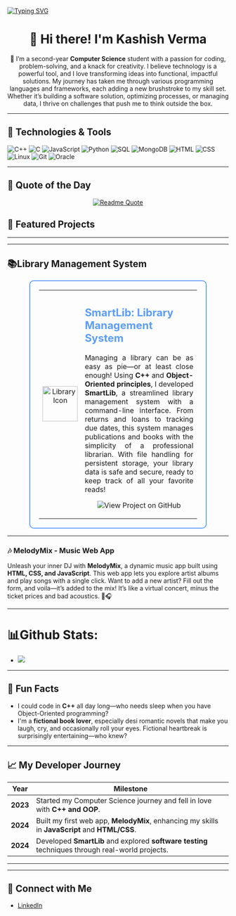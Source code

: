 <!--
*Kashish-Verma/Kashish-Verma* is a ✨ special ✨ repository because its README.md (this file) appears on your GitHub profile.
-->
<p>
  <a href="https://git.io/typing-svg">
    <img src="https://readme-typing-svg.demolab.com?font=Fira+Code&weight=700&size=30&pause=1000&color=5C9EF7&width=500&lines=Computer+Science+Student;Aspiring+Software+Developer;OOP+and+C%2B%2B+Enthusiast;Web+and+Software+Tester" alt="Typing SVG" />
  </a>
</p>

<div align="center">

# 👋 Hi there! I'm Kashish Verma

🌱 I’m a second-year **Computer Science** student with a passion for coding, problem-solving, and a knack for creativity. I believe technology is a powerful tool, and I love transforming ideas into functional, impactful solutions. My journey has taken me through various programming languages and frameworks, each adding a new brushstroke to my skill set. Whether it’s building a software solution, optimizing processes, or managing data, I thrive on challenges that push me to think outside the box.

</div>

---

## 🔧 Technologies & Tools
![C++](https://img.shields.io/badge/-C++-00599C?style=flat-square&logo=cplusplus&logoColor=ffffff) 
![C](https://img.shields.io/badge/-C-A8B9CC?style=flat-square&logo=c&logoColor=black) 
![JavaScript](https://img.shields.io/badge/-JavaScript-F7DF1E?style=flat-square&logo=javascript&logoColor=black) 
![Python](https://img.shields.io/badge/-Python-3776AB?style=flat-square&logo=python&logoColor=ffffff) 
![SQL](https://img.shields.io/badge/-SQL-003B57?style=flat-square&logo=postgresql&logoColor=white) 
![MongoDB](https://img.shields.io/badge/-MongoDB-47A248?style=flat-square&logo=mongodb&logoColor=white) 
![HTML](https://img.shields.io/badge/-HTML-E34F26?style=flat-square&logo=html5&logoColor=white) 
![CSS](https://img.shields.io/badge/-CSS-1572B6?style=flat-square&logo=css3&logoColor=white) 
![Linux](https://img.shields.io/badge/-Linux-FCC624?style=flat-square&logo=linux&logoColor=black) 
![Git](https://img.shields.io/badge/-Git-F05033?style=flat-square&logo=git&logoColor=white) 
![Oracle](https://img.shields.io/badge/-Oracle-F80000?style=flat-square&logo=oracle&logoColor=white)

---

## 🌟 Quote of the Day

<div align="center">
  <a href="https://github.com/piyushsuthar/github-readme-quotes">
    <img src="https://quotes-github-readme.vercel.app/api?quote=Your%20code%20is%20always%205%20minutes%20away%20from%20compilation.&type=horizontal&theme=dark" alt="Readme Quote">
  </a>
</div>


## 🚀 Featured Projects

---

---

## 📚Library Management System

<div align="center">
  <table style="width: 80%; border: 2px solid #5C9EF7; border-radius: 10px; padding: 20px;">
    <tr>
      <td align="center">
        <img src="https://img.icons8.com/color/96/000000/library.png" width="80" height="80" alt="Library Icon"/>
      </td>
      <td>
        <h2 style="color: #5C9EF7; font-weight: bold;">SmartLib: Library Management System</h2>
        <p style="text-align: justify; font-size: 16px;">
          Managing a library can be as easy as pie—or at least close enough! Using <strong>C++</strong> and <strong>Object-Oriented principles</strong>, I developed <strong>SmartLib</strong>, a streamlined library management system with a command-line interface. From returns and loans to tracking due dates, this system manages publications and books with the simplicity of a professional librarian. With file handling for persistent storage, your library data is safe and secure, ready to keep track of all your favorite reads!
        </p>
        <p align="center">
          <a href="https://github.com/KashishV999/Library_Management_System" style="text-decoration: none;">
            <img src="https://img.shields.io/badge/View%20Project-5C9EF7?style=for-the-badge&logo=github&logoColor=white" alt="View Project on GitHub"/>
          </a>
        </p>
      </td>
    </tr>
  </table>
</div>

---



### 🎶 MelodyMix - Music Web App
Unleash your inner DJ with **MelodyMix**, a dynamic music app built using **HTML, CSS, and JavaScript**. This web app lets you explore artist albums and play songs with a single click. Want to add a new artist? Fill out the form, and voila—it’s added to the mix! It’s like a virtual concert, minus the ticket prices and bad acoustics. 🎤🎧

---

# 📊Github Stats:
- ![](https://github-readme-stats.vercel.app/api/top-langs/?username=KashishV999&theme=dark&hide_border=false&include_all_commits=false&count_private=false&layout=compact)


---

## 🎉 Fun Facts
- I could code in **C++** all day long—who needs sleep when you have Object-Oriented programming?
- I'm a **fictional book lover**, especially desi romantic novels that make you laugh, cry, and occasionally roll your eyes. Fictional heartbreak is surprisingly entertaining—who knew?

---



## 📈 My Developer Journey

| Year | Milestone |
|------|-----------|
| **2023** | Started my Computer Science journey and fell in love with **C++ and OOP**. |
| **2024** | Built my first web app, **MelodyMix**, enhancing my skills in **JavaScript** and **HTML/CSS**. |
| **2024** | Developed **SmartLib** and explored **software testing** techniques through real-world projects. |

---




---




## 🤝 Connect with Me
- [LinkedIn](https://www.linkedin.com/in/kashish-verma-b57b052a6/)



